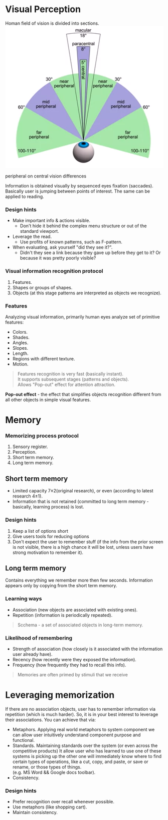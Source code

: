 # Visual Perception
Homan field of vision is divided into sections.
![UX design model](./img/103-1.png)

peripheral on central vision differences

Information is obtained visually by sequenced eyes fixation (saccades). Basically user is jumping between points of interest. The same can be applied to reading.

### Design hints
* Make important info & actions visible.	
  * Don't hide it behind the complex menu structure or out of the standard viewport.
* Leverage the read.
  * Use profits of known patterns, such as F-pattern.
* When evaluating, ask yourself "did they see it?".
  * Didn't they see a link because they gave up before they get to it? Or because it was pretty poorly visible?

### Visual information recognition protocol
1. Features.
2. Shapes or groups of shapes.
3. Objects (at this stage patterns are interpreted as objects we recognize).

### Features
Analyzing visual information, primarily human eyes analyze set of primitive features:
* Colors.
* Shades.
* Angles.
* Slopes.
* Length.
* Regions with different texture.
* Motion.

> Features recognition is very fast (basically instant).  
> It supports subsequent stages (patterns and objects).  
> Allows "Pop-out" effect for attention attraction.  

**Pop-out effect** - the effect that simplifies objects recognition different from all other objects in simple visual features.

# Memory

### Memorizing process protocol
1. Sensory register.
1. Perception.
1. Short term memory.
1. Long term memory.

## Short term memory
* Limited capacity 7±2(original research), or even (according to latest research 4±1).
* Information that is not retained (committed to long term memory - basically, learning process) is lost.

### Design hints 
1. Keep a list of options short
2. Give users tools for reducing options
3. Don't expect the user to remember stuff (if the info from the prior screen is not visible, there is a high chance it will be lost, unless users have strong motivation to remember it).

## Long term memory
Contains everything we remember more then few seconds.
Information appears only by copying from the short term memory.

### Learning ways
* Association (new objects are associated with existing ones).
* Repetition (information is periodically repeated).

> Scchema - a set of associated objects in long-term memory.

### Likelihood of remembering
* Strength of association (how closely is it associated with the information user already have).
* Recency (how recently were they exposed the information).
* Frequency (how frequently they had to recall this info).

> Memories are often primed by stimuli that we receive

# Leveraging memorization
If there are no association objects, user has to remember information via repetition (which is much harder). So, it is in your best interest to leverage their associations. You can achieve that via:
* Metaphors. Applying real world metaphors to system component we can allow user intuitively understand component purpose and functional.
* Standards. Maintaining standards over the system (or even across the competitive products) It allow user who has learned to use one of these systems is picking up the other one will immediately know where to find certain types of operations, like a cut, copy, and paste, or save or rename, or those types of things.  
(e.g. MS Word && Google docs toolbar).
* Consistency.

### Design hints
* Prefer recognition over recall whenever possible.
* Use metaphors (like shopping cart).
* Maintain consistency.